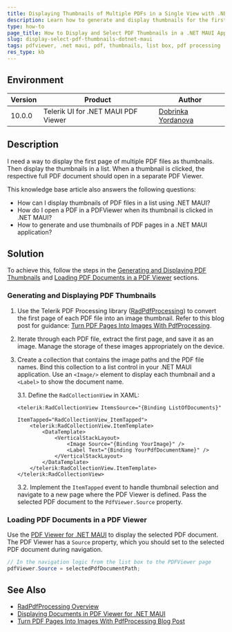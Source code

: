 ```yaml
---
title: Displaying Thumbnails of Multiple PDFs in a Single View with .NET MAUI
description: Learn how to generate and display thumbnails for the first page of multiple PDF files in a single list box view, and open the selected PDF in a PDFViewer for .NET MAUI.
type: how-to
page_title: How to Display and Select PDF Thumbnails in a .NET MAUI Application
slug: display-select-pdf-thumbnails-dotnet-maui
tags: pdfviewer, .net maui, pdf, thumbnails, list box, pdf processing
res_type: kb
---
```


## Environment

| Version | Product | Author | 
| --- | --- | ---- | 
| 10.0.0 | Telerik UI for .NET MAUI PDF Viewer | [Dobrinka Yordanova](https://www.telerik.com/blogs/author/dobrinka-yordanova) | 


## Description

I need a way to display the first page of multiple PDF files as thumbnails. Then display the thumbnails in a list. When a thumbnail is clicked, the respective full PDF document should open in a separate PDF Viewer.

This knowledge base article also answers the following questions:
- How can I display thumbnails of PDF files in a list using .NET MAUI?
- How do I open a PDF in a PDFViewer when its thumbnail is clicked in .NET MAUI?
- How to generate and use thumbnails of PDF pages in a .NET MAUI application?

## Solution

To achieve this, follow the steps in the [Generating and Displaying PDF Thumbnails](#generating-and-displaying-pdf-thumbnails) and [Loading PDF Documents in a PDF Viewer](#loading-pdf-documents-in-a-pdf-viewer) sections.

### Generating and Displaying PDF Thumbnails

1. Use the Telerik PDF Processing library ([RadPdfProcessing](https://docs.telerik.com/devtools/document-processing/libraries/radpdfprocessing/overview)) to convert the first page of each PDF file into an image thumbnail. Refer to this blog post for guidance: [Turn PDF Pages Into Images With PdfProcessing](https://www.telerik.com/blogs/turn-pdf-pages-images-pdfprocessing).

2. Iterate through each PDF file, extract the first page, and save it as an image. Manage the storage of these images appropriately on the device.

3. Create a collection that contains the image paths and the PDF file names. Bind this collection to a list control in your .NET MAUI application. Use an `<Image/>` element to display each thumbnail and a `<Label>` to show the document name.

   3.1. Define the `RadCollectionView` in XAML:

   ```xaml
   <telerik:RadCollectionView ItemsSource="{Binding ListOfDocuments}" 
                              ItemTapped="RadCollectionView_ItemTapped">
       <telerik:RadCollectionView.ItemTemplate>
           <DataTemplate>
               <VerticalStackLayout>
                   <Image Source="{Binding YourImage}" />
                   <Label Text="{Binding YourPdfDocumentName}" />
               </VerticalStackLayout>
           </DataTemplate>
       </telerik:RadCollectionView.ItemTemplate>
   </telerik:RadCollectionView>
   ```

   3.2. Implement the `ItemTapped` event to handle thumbnail selection and navigate to a new page where the PDF Viewer is defined. Pass the selected PDF document to the `PdfViewer.Source` property.

### Loading PDF Documents in a PDF Viewer

Use the [PDF Viewer for .NET MAUI](https://docs.telerik.com/devtools/maui/controls/pdfviewer/display-documents) to display the selected PDF document. The PDF Viewer has a `Source` property, which you should set to the selected PDF document during navigation.

```csharp
// In the navigation logic from the list box to the PDFViewer page
pdfViewer.Source = selectedPdfDocumentPath;
```

## See Also

- [RadPdfProcessing Overview](https://docs.telerik.com/devtools/document-processing/libraries/radpdfprocessing/overview)
- [Displaying Documents in PDF Viewer for .NET MAUI](https://docs.telerik.com/devtools/maui/controls/pdfviewer/display-documents)
- [Turn PDF Pages Into Images With PdfProcessing Blog Post](https://www.telerik.com/blogs/turn-pdf-pages-images-pdfprocessing)
